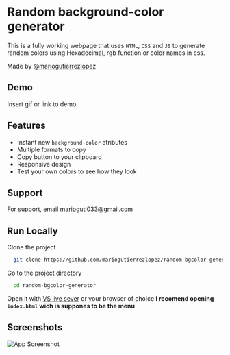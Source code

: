 
# Random background-color generator
This is a fully working webpage that uses `HTML`, `CSS` and `JS` to generate 
random colors using Hexadecimal, rgb function or color names in css.

Made by [@mariogutierrezlopez](https://www.github.com/mariogutierrezlopez)
## Demo

Insert gif or link to demo


## Features

- Instant new `background-color` atributes
- Multiple formats to copy
- Copy button to your clipboard
- Responsive design
- Test your own colors to see how they look


## Support

For support, email marioguti033@gmail.com


## Run Locally

Clone the project

```bash
  git clone https://github.com/mariogutierrezlopez/random-bgcolor-generator.git
```

Go to the project directory

```bash
  cd random-bgcolor-generator
```
Open it with [VS live sever](https://marketplace.visualstudio.com/items?itemName=ritwickdey.LiveServer) or your browser of choice
**I recomend opening `index.html` wich is suppones to be the menu**
## Screenshots

![App Screenshot](https://via.placeholder.com/468x300?text=App+Screenshot+Here)

